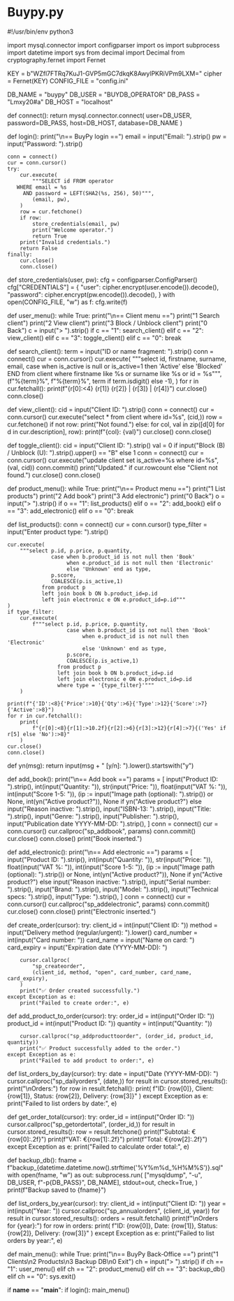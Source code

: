 # Buypy.py

#!/usr/bin/env python3

import mysql.connector
import configparser
import os
import subprocess
import datetime
import sys
from decimal import Decimal
from cryptography.fernet import Fernet

KEY = b"WZfl7FTRq7KuJ1-GVP5mGC7dkqK8AwylPKRiVPm9LXM="
cipher = Fernet(KEY)
CONFIG_FILE = "config.ini"

DB_NAME = "buypy"
DB_USER = "BUYDB_OPERATOR"
DB_PASS = "Lmxy20#a"
DB_HOST = "localhost"


def connect():
    return mysql.connector.connect(
        user=DB_USER, password=DB_PASS, host=DB_HOST, database=DB_NAME
    )


def login():
    print("\n== BuyPy login ==")
    email = input("Email: ").strip()
    pw = input("Password: ").strip()

    conn = connect()
    cur = conn.cursor()
    try:
        cur.execute(
            """SELECT id FROM operator
       WHERE email = %s
         AND password = LEFT(SHA2(%s, 256), 50)""",
            (email, pw),
        )
        row = cur.fetchone()
        if row:
            store_credentials(email, pw)
            print("Welcome operator.")
            return True
        print("Invalid credentials.")
        return False
    finally:
        cur.close()
        conn.close()


def store_credentials(user, pw):
    cfg = configparser.ConfigParser()
    cfg["CREDENTIALS"] = {
        "user": cipher.encrypt(user.encode()).decode(),
        "password": cipher.encrypt(pw.encode()).decode(),
    }
    with open(CONFIG_FILE, "w") as f:
        cfg.write(f)


def user_menu():
    while True:
        print("\n== Client menu ==")
        print("1  Search client")
        print("2  View client")
        print("3  Block / Unblock client")
        print("0  Back")
        c = input("> ").strip()
        if c == "1":
            search_client()
        elif c == "2":
            view_client()
        elif c == "3":
            toggle_client()
        elif c == "0":
            break


def search_client():
    term = input("ID or name fragment: ").strip()
    conn = connect()
    cur = conn.cursor()
    cur.execute(
        """select id, firstname, surname, email,
                  case when is_active is null or is_active=1 then 'Active' else 'Blocked' END
               from client
               where firstname like %s or surname like %s or id = %s""",
        (f"%{term}%", f"%{term}%", term if term.isdigit() else -1),
    )
    for r in cur.fetchall():
        print(f"{r[0]:<4} {r[1]} {r[2]} | {r[3]} | {r[4]}")
    cur.close()
    conn.close()


def view_client():
    cid = input("Client ID: ").strip()
    conn = connect()
    cur = conn.cursor()
    cur.execute("select * from client where id=%s", (cid,))
    row = cur.fetchone()
    if not row:
        print("Not found.")
    else:
        for col, val in zip([d[0] for d in cur.description], row):
            print(f"{col}: {val}")
    cur.close()
    conn.close()


def toggle_client():
    cid = input("Client ID: ").strip()
    val = 0 if input("Block (B) / Unblock (U): ").strip().upper() == "B" else 1
    conn = connect()
    cur = conn.cursor()
    cur.execute("update client set is_active=%s where id=%s", (val, cid))
    conn.commit()
    print("Updated." if cur.rowcount else "Client not found.")
    cur.close()
    conn.close()


def product_menu():
    while True:
        print("\n== Product menu ==")
        print("1  List products")
        print("2  Add book")
        print("3  Add electronic")
        print("0  Back")
        o = input("> ").strip()
        if o == "1":
            list_products()
        elif o == "2":
            add_book()
        elif o == "3":
            add_electronic()
        elif o == "0":
            break


def list_products():
    conn = connect()
    cur = conn.cursor()
    type_filter = input("Enter product type: ").strip()

    cur.execute(
        """select p.id, p.price, p.quantity,
                  case when b.product_id is not null then 'Book'
                       when e.product_id is not null then 'Electronic'
                       else 'Unknown' end as type,
                  p.score,
                  COALESCE(p.is_active,1)
               from product p
               left join book b ON b.product_id=p.id
               left join electronic e ON e.product_id=p.id"""
    )
    if type_filter:
        cur.execute(
            f"""select p.id, p.price, p.quantity,
                       case when b.product_id is not null then 'Book'
                            when e.product_id is not null then 'Electronic'
                            else 'Unknown' end as type,
                       p.score,
                       COALESCE(p.is_active,1)
                    from product p
                    left join book b ON b.product_id=p.id
                    left join electronic e ON e.product_id=p.id
                    where type = '{type_filter}'"""
        )

    print(f"{'ID':<8}{'Price':>10}{'Qty':>6}{'Type':>12}{'Score':>7}{'Active':>8}")
    for r in cur.fetchall():
        print(
            f"{r[0]:<8}{r[1]:>10.2f}{r[2]:>6}{r[3]:>12}{r[4]:>7}{('Yes' if r[5] else 'No'):>8}"
        )
    cur.close()
    conn.close()


def yn(msg):
    return input(msg + " [y/n]: ").lower().startswith("y")


def add_book():
    print("\n== Add book ==")
    params = [
        input("Product ID: ").strip(),
        int(input("Quantity: ")),
        str(input("Price: ")),
        float(input("VAT %: ")),
        int(input("Score 1-5: ")),
        (ip := input("Image path (optional): ").strip()) or None,
        int(yn("Active product?")),
        None if yn("Active product?") else input("Reason inactive: ").strip(),
        input("ISBN-13: ").strip(),
        input("Title: ").strip(),
        input("Genre: ").strip(),
        input("Publisher: ").strip(),
        input("Publication date YYYY-MM-DD: ").strip(),
    ]
    conn = connect()
    cur = conn.cursor()
    cur.callproc("sp_addbook", params)
    conn.commit()
    cur.close()
    conn.close()
    print("Book inserted.")


def add_electronic():
    print("\n== Add electronic ==")
    params = [
        input("Product ID: ").strip(),
        int(input("Quantity: ")),
        str(input("Price: ")),
        float(input("VAT %: ")),
        int(input("Score 1-5: ")),
        (ip := input("Image path (optional): ").strip()) or None,
        int(yn("Active product?")),
        None if yn("Active product?") else input("Reason inactive: ").strip(),
        input("Serial number: ").strip(),
        input("Brand: ").strip(),
        input("Model: ").strip(),
        input("Technical specs: ").strip(),
        input("Type: ").strip(),
    ]
    conn = connect()
    cur = conn.cursor()
    cur.callproc("sp_addelectronic", params)
    conn.commit()
    cur.close()
    conn.close()
    print("Electronic inserted.")


def create_order(cursor):
    try:
        client_id = int(input("Client ID: "))
        method = input("Delivery method (regular/urgent): ").lower()
        card_number = int(input("Card number: "))
        card_name = input("Name on card: ")
        card_expiry = input("Expiration date (YYYY-MM-DD): ")

        cursor.callproc(
            "sp_createorder",
            (client_id, method, "open", card_number, card_name, card_expiry),
        )
        print("✅ Order created successfully.")
    except Exception as e:
        print("Failed to create order:", e)


def add_product_to_order(cursor):
    try:
        order_id = int(input("Order ID: "))
        product_id = int(input("Product ID: "))
        quantity = int(input("Quantity: "))

        cursor.callproc("sp_addproducttoorder", (order_id, product_id, quantity))
        print("✅ Product successfully added to the order.")
    except Exception as e:
        print("Failed to add product to order:", e)


def list_orders_by_day(cursor):
    try:
        date = input("Date (YYYY-MM-DD): ")
        cursor.callproc("sp_dailyorders", (date,))
        for result in cursor.stored_results():
            print("\nOrders:")
            for row in result.fetchall():
                print(
                    f"ID: {row[0]}, Client: {row[1]}, Status: {row[2]}, Delivery: {row[3]}"
                )
    except Exception as e:
        print("Failed to list orders by date:", e)


def get_order_total(cursor):
    try:
        order_id = int(input("Order ID: "))
        cursor.callproc("sp_getordertotal", (order_id,))
        for result in cursor.stored_results():
            row = result.fetchone()
            print(f"Subtotal: €{row[0]:.2f}")
            print(f"VAT: €{row[1]:.2f}")
            print(f"Total: €{row[2]:.2f}")
    except Exception as e:
        print("Failed to calculate order total:", e)


def backup_db():
    fname = f"backup_{datetime.datetime.now().strftime('%Y%m%d_%H%M%S')}.sql"
    with open(fname, "w") as out:
        subprocess.run(
            ["mysqldump", "-u", DB_USER, f"-p{DB_PASS}", DB_NAME],
            stdout=out,
            check=True,
        )
    print(f"Backup saved to {fname}")


def list_orders_by_year(cursor):
    try:
        client_id = int(input("Client ID: "))
        year = int(input("Year: "))
        cursor.callproc("sp_annualorders", (client_id, year))
        for result in cursor.stored_results():
            orders = result.fetchall()
            print(f"\nOrders for {year}:")
            for row in orders:
                print(
                    f"ID: {row[0]}, Date: {row[1]}, Status: {row[2]}, Delivery: {row[3]}"
                )
    except Exception as e:
        print("Failed to list orders by year:", e)


def main_menu():
    while True:
        print("\n== BuyPy Back‑Office ==")
        print("1 Clients\n2 Products\n3 Backup DB\n0 Exit")
        ch = input("> ").strip()
        if ch == "1":
            user_menu()
        elif ch == "2":
            product_menu()
        elif ch == "3":
            backup_db()
        elif ch == "0":
            sys.exit()


if __name__ == "__main__":
    if login():
        main_menu()
